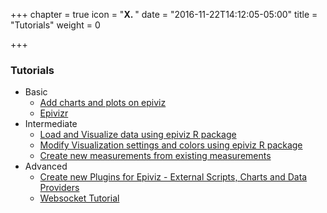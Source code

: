 +++
chapter = true
icon = "<b>X. </b>"
date = "2016-11-22T14:12:05-05:00"
title = "Tutorials"
weight = 0

+++

### Tutorials

* Basic
    * [Add charts and plots on epiviz](/tutorials/charts/)
    * [Epivizr](/tutorials/epivizr/)
* Intermediate
    * [Load and Visualize data using epiviz R package]()
    * [Modify Visualization settings and colors using epiviz R package]()
    * [Create new measurements from existing measurements](/tutorials/computed-measurements/)
* Advanced 
    * [Create new Plugins for Epiviz - External Scripts, Charts and Data Providers](/tutorials/plugins/)
    * [Websocket Tutorial](/tutorials/websocket/)
